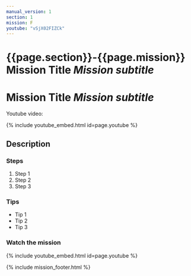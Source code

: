 ```yaml
---
manual_version: 1
section: 1
mission: F
youtube: "vSjX02FIZCk"
---
```


# {{page.section}}-{{page.mission}} Mission Title *Mission subtitle* 

# Mission Title *Mission subtitle*

Youtube video: 

{% include youtube_embed.html id=page.youtube %}

## Description

### Steps

1. Step 1
2. Step 2
3. Step 3

### Tips

* Tip 1
* Tip 2
* Tip 3

### Watch the mission

{% include youtube_embed.html id=page.youtube %}

{% include mission_footer.html %}
